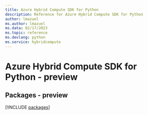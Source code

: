 ```yaml
---
title: Azure Hybrid Compute SDK for Python
description: Reference for Azure Hybrid Compute SDK for Python
author: lmazuel
ms.author: lmazuel
ms.data: 02/17/2023
ms.topic: reference
ms.devlang: python
ms.service: hybridcompute
---
```

# Azure Hybrid Compute SDK for Python - preview
## Packages - preview
[!INCLUDE [packages](hybrid-compute-index.md)]